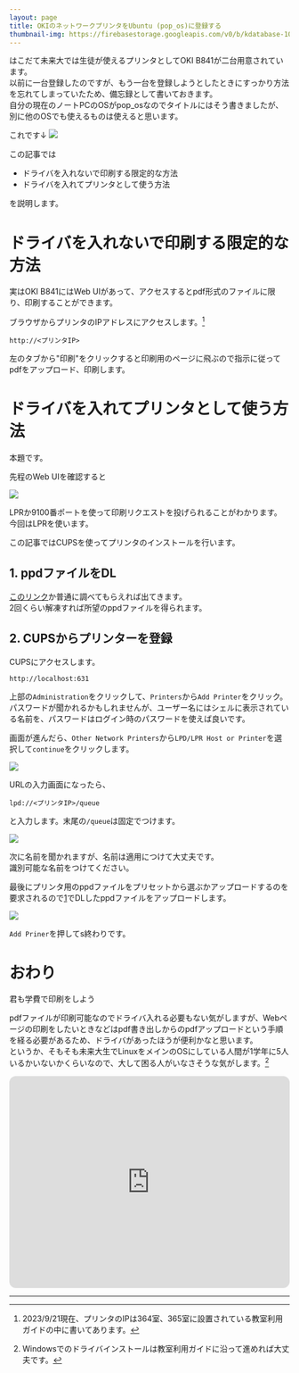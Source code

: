 ```yaml
---
layout: page
title: OKIのネットワークプリンタをUbuntu (pop_os)に登録する
thumbnail-img: https://firebasestorage.googleapis.com/v0/b/kdatabase-1088a.appspot.com/o/2023-09-21-01%2F03.jpeg?alt=media
---
```


はこだて未来大では生徒が使えるプリンタとしてOKI B841が二台用意されています。  
以前に一台登録したのですが、もう一台を登録しようとしたときにすっかり方法を忘れてしまっていたため、備忘録として書いておきます。  
自分の現在のノートPCのOSがpop_osなのでタイトルにはそう書きましたが、別に他のOSでも使えるものは使えると思います。

これです↓
![](https://firebasestorage.googleapis.com/v0/b/kdatabase-1088a.appspot.com/o/2023-09-21-01%2F05.jpeg?alt=media)

この記事では

- ドライバを入れないで印刷する限定的な方法
- ドライバを入れてプリンタとして使う方法

を説明します。

# ドライバを入れないで印刷する限定的な方法

実はOKI B841にはWeb UIがあって、アクセスするとpdf形式のファイルに限り、印刷することができます。

ブラウザからプリンタのIPアドレスにアクセスします。[^1]

```
http://<プリンタIP>
```

左のタブから"印刷"をクリックすると印刷用のページに飛ぶので指示に従ってpdfをアップロード、印刷します。

# ドライバを入れてプリンタとして使う方法

本題です。

先程のWeb UIを確認すると

![](https://firebasestorage.googleapis.com/v0/b/kdatabase-1088a.appspot.com/o/2023-09-21-01%2F01.jpeg?alt=media)

LPRか9100番ポートを使って印刷リクエストを投げられることがわかります。  
今回はLPRを使います。

この記事ではCUPSを使ってプリンタのインストールを行います。

## 1. ppdファイルをDL

[このリンク](https://www.oki.com/jp/printing/support/drivers-and-utilities/mono/B841DN/)か普通に調べてもらえれば出てきます。  
2回くらい解凍すれば所望のppdファイルを得られます。

## 2. CUPSからプリンターを登録

CUPSにアクセスします。

```
http://localhost:631
```

上部の`Administration`をクリックして、`Printers`から`Add Printer`をクリック。　　
パスワードが聞かれるかもしれませんが、ユーザー名にはシェルに表示されている名前を、パスワードはログイン時のパスワードを使えば良いです。  

画面が進んだら、`Other Network Printers`から`LPD/LPR Host or Printer`を選択して`continue`をクリックします。

![](https://firebasestorage.googleapis.com/v0/b/kdatabase-1088a.appspot.com/o/2023-09-21-01%2F02.jpeg?alt=media)

URLの入力画面になったら、

```
lpd://<プリンタIP>/queue
```

と入力します。末尾の`/queue`は固定でつけます。

![](https://firebasestorage.googleapis.com/v0/b/kdatabase-1088a.appspot.com/o/2023-09-21-01%2F03.jpeg?alt=media)

次に名前を聞かれますが、名前は適用につけて大丈夫です。  
識別可能な名前をつけてください。  

最後にプリンタ用のppdファイルをプリセットから選ぶかアップロードするのを要求されるので[1](#1-ppdファイルをdl)でDLしたppdファイルをアップロードします。

![](https://firebasestorage.googleapis.com/v0/b/kdatabase-1088a.appspot.com/o/2023-09-21-01%2F04.jpeg?alt=media)

`Add Priner`を押してs終わりです。

# おわり

君も学費で印刷をしよう

pdfファイルが印刷可能なのでドライバ入れる必要もない気がしますが、Webページの印刷をしたいときなどはpdf書き出しからのpdfアップロードという手順を経る必要があるため、ドライバがあったほうが便利かなと思います。  
というか、そもそも未来大生でLinuxをメインのOSにしている人間が1学年に5人いるかいないかくらいなので、大して困る人がいなさそうな気がします。[^2]

<iframe style="border-radius:12px" src="https://open.spotify.com/embed/track/4IQRDbVe8EhYcbkBfLtpxX?utm_source=generator" width="100%" height="380" frameBorder="0" allowfullscreen="" allow="autoplay; clipboard-write; encrypted-media; fullscreen; picture-in-picture"></iframe>

---

[^1]: 2023/9/21現在、プリンタのIPは364室、365室に設置されている教室利用ガイドの中に書いてあります。
[^2]: Windowsでのドライバインストールは教室利用ガイドに沿って進めれば大丈夫です。